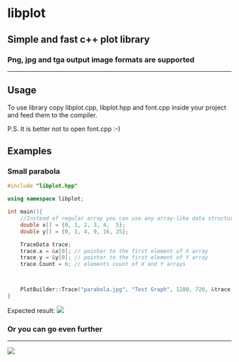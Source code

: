 # libplot
## Simple and fast c++ plot library
### Png, jpg and tga output image formats are supported
***
## Usage

To use library copy libplot.cpp, libplot.hpp and font.cpp inside your project and feed them to the compiler. 

P.S. It is better not to open font.cpp :-)

## Examples

### Small parabola
```c++
#include "libplot.hpp"

using namespace libplot;

int main(){
    //Instead of regular array you can use any array-like data structures including std::vector, std::array and others
    double x[] = {0, 1, 2, 3, 4,  5};
    double y[] = {0, 1, 4, 9, 16, 25};

    TraceData trace; 
    trace.x = &x[0]; // pointer to the first element of X array
    trace.y = &y[0]; // pointer to the first element of Y array
    trace.Count = 6; // elements count of X and Y arrays



    PlotBuilder::Trace("parabola.jpg", "Test Graph", 1280, 720, &trace, 1);
}

```
Expected result:
![](https://github.com/E1Hephaestus/libplot/blob/master/examples/parabola.jpg?raw=true)

### Or you can go even further
***

![](https://github.com/E1Hephaestus/libplot/blob/master/examples/example.png?raw=true)
